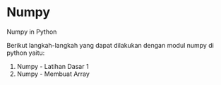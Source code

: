 # Numpy
Numpy in Python

Berikut langkah-langkah yang dapat dilakukan dengan modul numpy di python yaitu:

1. Numpy - Latihan Dasar 1
2. Numpy - Membuat Array
